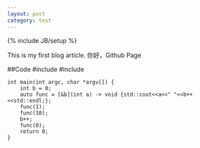 ```yaml
---
layout: post
category: test
---
```

{% include JB/setup %}

This is my first blog article.
你好，Github Page

##Code
	#include <iostream>
	#include <cstdio>

	int main(int argc, char *argv[]) {
		int b = 0;
		auto func = [&b](int a) -> void {std::cout<<a<<" "<<b++<<std::endl;};
		func(1);
		func(10);
		b++;
		func(0);
		return 0;
	}
